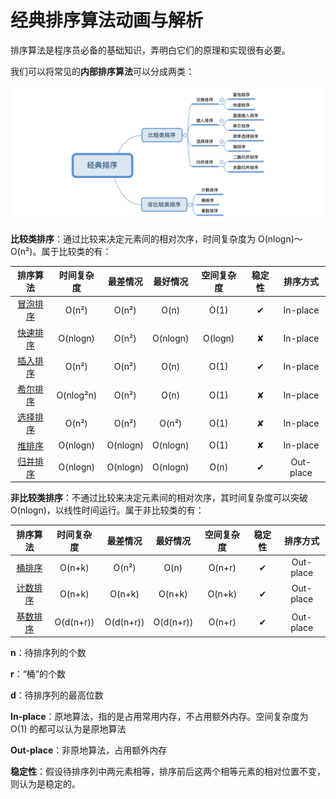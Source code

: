 # 经典排序算法动画与解析

排序算法是程序员必备的基础知识，弄明白它们的原理和实现很有必要。

我们可以将常见的**内部排序算法**可以分成两类：

![](sort-category.png)

**比较类排序**：通过比较来决定元素间的相对次序，时间复杂度为 O(nlogn)～O(n²)。属于比较类的有：

|         排序算法          | 时间复杂度 | 最差情况 | 最好情况 | 空间复杂度 | 稳定性 | 排序方式  |
| :-----------------------: | :--------: | :------: | :------: | :--------: | :----: | :-------: |
|  [冒泡排序](BubbleSort)   |   O(n²)    |  O(n²)   |   O(n)   |    O(1)​    |  ✔  | In-place  |
|   [快速排序](QuickSort)   |  O(nlogn)​  |  O(n²)   | O(nlogn)​ |  O(logn)​   | ✘ | In-place  |
| [插入排序](InsertionSort) |   O(n²)    |  O(n²)   |   O(n)​   |    O(1)​    |  ✔  | In-place  |
|   [希尔排序](ShellSort)   |  O(nlog²n)​  |  O(n²)   |   O(n)​   |    O(1)​    | ✘ | In-place  |
| [选择排序](SelectionSort) |   O(n²)    |  O(n²)   |  O(n²)   |    O(1)​    | ✘ | In-place  |
|    [堆排序](HeapSort)     |  O(nlogn)​  | O(nlogn) | O(nlogn)​ |    O(1)​    | ✘ | In-place  |
|   [归并排序](MergeSort)   |  O(nlogn)​  | O(nlogn) | O(nlogn)​ |    O(n)​    |  ✔  | Out-place |

**非比较类排序**：不通过比较来决定元素间的相对次序，其时间复杂度可以突破 O(nlogn)，以线性时间运行。属于非比较类的有：

|         排序算法         | 时间复杂度 | 最差情况  | 最好情况 | 空间复杂度 | 稳定性 | 排序方式  |
| :----------------------: | :--------: | :-------: | :------: | :--------: | :----: | :-------: |
|   [桶排序](BucketSort)   |   O(n+k)​   |   O(n²)   |   O(n)​   |   O(n+r)​   |  ✔  | Out-place |
| [计数排序](CountingSort) |   O(n+k)​   |  O(n+k)​   |  O(n+k)​  |   O(n+k)​   |  ✔  | Out-place |
|  [基数排序](RadixSort)   |  O(d(n+r))​  | O(d(n+r)) |  O(d(n+r))  |   O(n+r)​   |  ✔  | Out-place |

**n**：待排序列的个数

**r**：“桶”的个数

**d**：待排序列的最高位数

**In-place**：原地算法，指的是占用常用内存，不占用额外内存。空间复杂度为 O(1) 的都可以认为是原地算法

**Out-place**：非原地算法，占用额外内存

**稳定性**：假设待排序列中两元素相等，排序前后这两个相等元素的相对位置不变，则认为是稳定的。